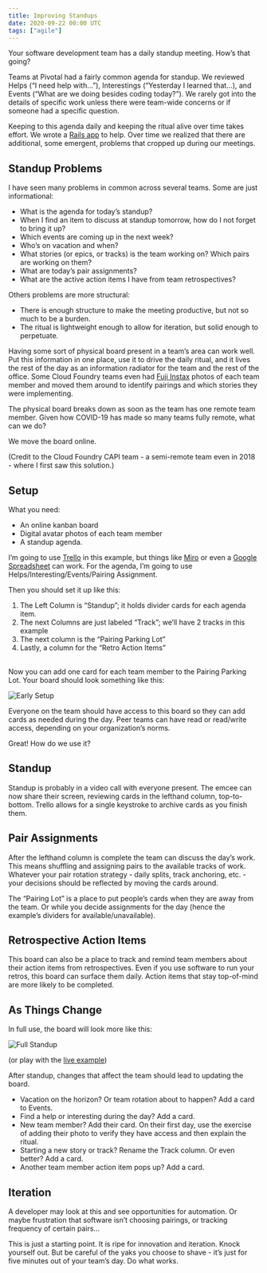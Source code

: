 ```yaml
---
title: Improving Standups
date: 2020-09-22 00:00 UTC
tags: ["agile"]
---
```


[wb]: https://github.com/pivotal-legacy/whiteboard
[fuji]: https://www.amazon.com/s?k=fuji+instax&crid=30RYK9F4OJF9A&sprefix=fuji+insta%2Caps%2C203&ref=nb_sb_ss_i_6_10
[example]: https://trello.com/b/qcJ1Ba56/standup-example#
[trello]: https://trello.com
[miro]: https://miro.com
[gdocs]: https://drive.google.com

Your software development team has a daily standup meeting. How’s that going?

Teams at Pivotal had a fairly common agenda for standup. We reviewed Helps (“I need help with…”), Interestings (“Yesterday I learned that…), and Events (“What are we doing besides coding today?”). We rarely got into the details of specific work unless there were team-wide concerns or if someone had a specific question.

Keeping to this agenda daily and keeping the ritual alive over time takes effort. We wrote a [Rails app][wb] to help. Over time we realized that there are additional, some emergent, problems that cropped up during our meetings. 

## Standup Problems 

I have seen many problems in common across several teams. Some are just informational: 

- What is the agenda for today’s standup?
- When I find an item to discuss at standup tomorrow, how do I not forget to bring it up?
- Which events are coming up in the next week?
- Who’s on vacation and when?
- What stories (or epics, or tracks) is the team working on? Which pairs are working on them?
- What are today’s pair assignments?
- What are the active action items I have from team retrospectives?

Others problems are more structural:

- There is enough structure to make the meeting productive, but not so much to be a burden.
- The ritual is lightweight enough to allow for iteration, but solid enough to perpetuate.

Having some sort of physical board present in a team’s area can work well. Put this information in one place, use it to drive the daily ritual, and it lives the rest of the day as an information radiator for the team and the rest of the office. Some Cloud Foundry teams even had [Fuji Instax][fuji] photos of each team member and moved them around to identify pairings and which stories they were implementing.

The physical board breaks down as soon as the team has one remote team member. Given how COVID-19 has made so many teams fully remote, what can we do? 

We move the board online. 

(Credit to the Cloud Foundry CAPI team - a semi-remote team even in 2018 - where I first saw this solution.)

## Setup

What you need:

- An online kanban board
- Digital avatar photos of each team member
- A standup agenda.

I’m going to use [Trello][trello] in this example, but things like [Miro][miro] or even a [Google Spreadsheet][gdocs] can work. For the agenda, I’m going to use Helps/Interesting/Events/Pairing Assignment.

Then you should set it up like this:

1. The Left Column is “Standup”; it holds divider cards for each agenda item.
2. The next Columns are just labeled “Track”; we’ll have 2 tracks in this example
3. The next column is the “Pairing Parking Lot”
4. Lastly, a column for the “Retro Action Items”

<br/>
Now you can add one card for each team member to the Pairing Parking Lot. Your board should look something like this:

![Early Setup](standup/early.jpg)

Everyone on the team should have access to this board so they can add cards as needed during the day. Peer teams can have read or read/write access, depending on your organization’s norms.

Great! How do we use it?

## Standup

Standup is probably in a video call with everyone present. The emcee can now share their screen, reviewing cards in the lefthand column, top-to-bottom. Trello allows for a single keystroke to archive cards as you finish them.

## Pair Assignments

After the lefthand column is complete the team can discuss the day’s work. This means shuffling and assigning pairs to the available tracks of work. Whatever your pair rotation strategy - daily splits, track anchoring, etc. - your decisions should be reflected by moving the cards around.

The “Pairing Lot” is a place to put people’s cards when they are away from the team. Or while you decide assignments for the day (hence the example’s dividers for available/unavailable).

## Retrospective Action Items

This board can also be a place to track and remind team members about their action items from retrospectives. Even if you use software to run your retros, this board can surface them daily. Action items that stay top-of-mind are more likely to be completed.

## As Things Change

In full use, the board will look more like this:

![Full Standup](standup/full_setup.jpg)

(or play with the [live example][example])

After standup, changes that affect the team should lead to updating the board.

- Vacation on the horizon? Or team rotation about to happen? Add a card to Events.
- Find a help or interesting during the day? Add a card.
- New team member? Add their card. On their first day, use the exercise of adding their photo to verify they have access and then explain the ritual.
- Starting a new story or track? Rename the Track column. Or even better? Add a card.
- Another team member action item pops up? Add a card.

## Iteration

A developer may look at this and see opportunities for automation. Or maybe frustration that software isn’t choosing pairings, or tracking frequency of certain pairs…

This is just a starting point. It is ripe for innovation and iteration. Knock yourself out. But be careful of the yaks you choose to shave - it’s just for five minutes out of your team’s day. Do what works.


